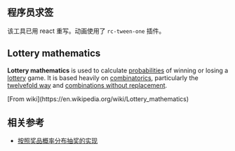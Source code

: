 ## 程序员求签

该工具已用 react 重写。动画使用了 `rc-tween-one` 插件。



## Lottery mathematics


**Lottery mathematics** is used to calculate [probabilities](https://en.wikipedia.org/wiki/Probabilities "Probabilities") of winning or losing a [lottery](https://en.wikipedia.org/wiki/Lottery "Lottery") game. It is based heavily on [combinatorics](https://en.wikipedia.org/wiki/Combinatorics "Combinatorics"), particularly the [twelvefold way](https://en.wikipedia.org/wiki/Twelvefold_way "Twelvefold way") and [combinations without replacement](https://en.wikipedia.org/wiki/Combination "Combination").


<div className="text-right"> 
    [From wiki](https://en.wikipedia.org/wiki/Lottery_mathematics)
</div>




## 相关参考


- [按照奖品概率分布抽奖的实现](https://segmentfault.com/a/1190000017256914)
